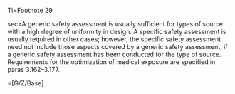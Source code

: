 Ti=Footnote 29

sec=A generic safety assessment is usually sufficient for types of source with a high degree of uniformity in design. A specific safety assessment is usually required in other cases; however, the specific safety assessment need not include those aspects covered by a generic safety assessment, if a generic safety assessment has been conducted for the type of source. Requirements for the optimization of medical exposure are specified in paras 3.162–3.177.

=[G/Z/Base]
